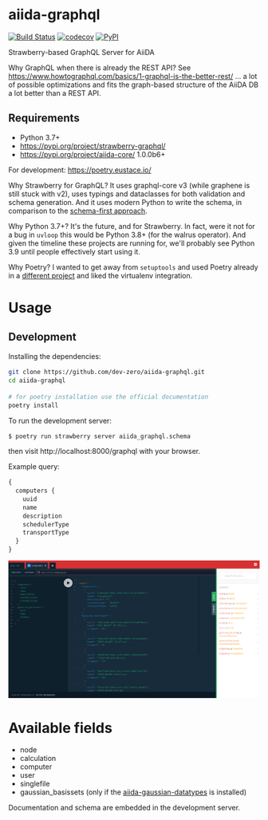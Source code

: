 # aiida-graphql

[![Build Status](https://travis-ci.com/dev-zero/aiida-graphql.svg?branch=develop)](https://travis-ci.com/dev-zero/aiida-graphql) [![codecov](https://codecov.io/gh/dev-zero/aiida-graphql/branch/develop/graph/badge.svg)](https://codecov.io/gh/dev-zero/aiida-graphql) [![PyPI](https://img.shields.io/pypi/pyversions/aiida-graphql)](https://pypi.org/project/aiida-graphql/)

Strawberry-based GraphQL Server for AiiDA

Why GraphQL when there is already the REST API? See https://www.howtographql.com/basics/1-graphql-is-the-better-rest/
... a lot of possible optimizations and fits the graph-based structure of the AiiDA DB a lot better than a REST API.

## Requirements

* Python 3.7+
* https://pypi.org/project/strawberry-graphql/
* https://pypi.org/project/aiida-core/ 1.0.0b6+

For development: https://poetry.eustace.io/

Why Strawberry for GraphQL? It uses graphql-core v3 (while graphene is still stuck with v2), uses typings and dataclasses for both validation and schema generation. And it uses modern Python to write the schema, in comparison to the [schema-first approach](https://ariadnegraphql.org/).

Why Python 3.7+? It's the future, and for Strawberry. In fact, were it not for a bug in `uvloop` this would be Python 3.8+ (for the walrus operator). And given the timeline these projects are running for, we'll probably see Python 3.9 until people effectively start using it.

Why Poetry? I wanted to get away from `setuptools` and used Poetry already in a [different project](https://github.com/dev-zero/cp2k-input-tools) and liked the virtualenv integration.

# Usage

## Development

Installing the dependencies:

```bash
git clone https://github.com/dev-zero/aiida-graphql.git
cd aiida-graphql

# for poetry installation use the official documentation
poetry install
```

To run the development server:

```console
$ poetry run strawberry server aiida_graphql.schema
```

then visit http://localhost:8000/graphql with your browser.

Example query:

```graphql
{
  computers {
    uuid
    name
    description
    schedulerType
    transportType
  }
}
```

![Query Screenshot](docs/screenshot.png?raw=true "Query Screenshot")


# Available fields

* node
* calculation
* computer
* user
* singlefile
* gaussian_basissets (only if the [aiida-gaussian-datatypes](https://github.com/dev-zero/aiida-gaussian-datatypes) is installed)

Documentation and schema are embedded in the development server.
